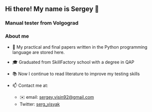 ## Hi there! My name is Sergey 👋

### Manual tester from Volgograd

 ###  About me
 
- 📌 My practical and final papers written in the Python programming language are stored here.
- 🎓 Graduated from SkillFactory school with a degree in QAP
- 📚 Now I continue to read literature to improve my testing skills



- 📫 Contact me at:
    - ✉️ email: sergey.visin92@gmail.com
    - Twitter: [serg_visyak](https://twitter.com/serg_visyak)
